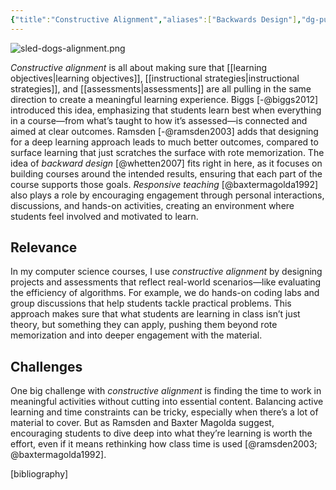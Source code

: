 ```yaml
---
{"title":"Constructive Alignment","aliases":["Backwards Design"],"dg-publish":true,"tags":["pedagogy","🪴"],"references":["[[biggs2012]]","[[ramsden2003]]","[[whetten2007]]","[[baxtermagolda1992]]"],"created":"2024-11-03","modified":"2024-11-04","permalink":"/30-permanent-notes/constructive-alignment/","dgPassFrontmatter":true,"updated":"2024-11-04"}
---
```



![sled-dogs-alignment.png](/img/user/00%20System/Assets/sled-dogs-alignment.png)

_Constructive alignment_ is all about making sure that [[learning objectives\|learning objectives]], [[instructional strategies\|instructional strategies]], and [[assessments\|assessments]] are all pulling in the same direction to create a meaningful learning experience. Biggs [-@biggs2012] introduced this idea, emphasizing that students learn best when everything in a course—from what’s taught to how it’s assessed—is connected and aimed at clear outcomes. Ramsden [-@ramsden2003] adds that designing for a deep learning approach leads to much better outcomes, compared to surface learning that just scratches the surface with rote memorization. The idea of _backward design_ [@whetten2007] fits right in here, as it focuses on building courses around the intended results, ensuring that each part of the course supports those goals. _Responsive teaching_ [@baxtermagolda1992] also plays a role by encouraging engagement through personal interactions, discussions, and hands-on activities, creating an environment where students feel involved and motivated to learn.

## Relevance

In my computer science courses, I use _constructive alignment_ by designing projects and assessments that reflect real-world scenarios—like evaluating the efficiency of algorithms. For example, we do hands-on coding labs and group discussions that help students tackle practical problems. This approach makes sure that what students are learning in class isn’t just theory, but something they can apply, pushing them beyond rote memorization and into deeper engagement with the material.

## Challenges

One big challenge with _constructive alignment_ is finding the time to work in meaningful activities without cutting into essential content. Balancing active learning and time constraints can be tricky, especially when there’s a lot of material to cover. But as Ramsden and Baxter Magolda suggest, encouraging students to dive deep into what they’re learning is worth the effort, even if it means rethinking how class time is used [@ramsden2003; @baxtermagolda1992].

[bibliography]
